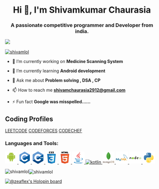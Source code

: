 <h1 align="center">Hi 👋, I'm Shivamkumar Chaurasia</h1>
<h3 align="center">A passionate competitive programmer and Developer from india.</h3>



![](https://komarev.com/ghpvc/?username=shivamlol)

<p align="left"> <a href="https://github.com/ryo-ma/github-profile-trophy"><img src="https://github-profile-trophy.vercel.app/?username=shivamlol" alt="shivamlol" /></a> </p>

- 🔭 I’m currently working on **Medicine Scanning System**

- 🌱 I’m currently learning **Android development**

- 💬 Ask me about **Problem solving , DSA , CP**

- 📫 How to reach me **shivamchaurasia2912@gmail.com**

- ⚡ Fun fact **Google was misspelled......**



<h2>Coding Profiles</h2>

<a href = "https://leetcode.com/shivamchaurasia2912/">LEETCODE</a>
<a href = "https://codeforces.com/profile/-214748364">CODEFORCES</a>
<a href = "https://www.codechef.com/users/zeaflex123">CODECHEF</a>






<h3 align="left">Languages and Tools:</h3>
<p align="left"> <a href="https://developer.android.com" target="_blank" rel="noreferrer"> <img src="https://raw.githubusercontent.com/devicons/devicon/master/icons/android/android-original-wordmark.svg" alt="android" width="40" height="40"/> </a> <a href="https://www.cprogramming.com/" target="_blank" rel="noreferrer"> <img src="https://raw.githubusercontent.com/devicons/devicon/master/icons/c/c-original.svg" alt="c" width="40" height="40"/> </a> <a href="https://www.w3schools.com/cpp/" target="_blank" rel="noreferrer"> <img src="https://raw.githubusercontent.com/devicons/devicon/master/icons/cplusplus/cplusplus-original.svg" alt="cplusplus" width="40" height="40"/> </a> <a href="https://www.w3schools.com/css/" target="_blank" rel="noreferrer"> <img src="https://raw.githubusercontent.com/devicons/devicon/master/icons/css3/css3-original-wordmark.svg" alt="css3" width="40" height="40"/> </a> <a href="https://www.w3.org/html/" target="_blank" rel="noreferrer"> <img src="https://raw.githubusercontent.com/devicons/devicon/master/icons/html5/html5-original-wordmark.svg" alt="html5" width="40" height="40"/> </a> <a href="https://www.java.com" target="_blank" rel="noreferrer"> <img src="https://raw.githubusercontent.com/devicons/devicon/master/icons/java/java-original.svg" alt="java" width="40" height="40"/> </a> <a href="https://kotlinlang.org" target="_blank" rel="noreferrer"> <img src="https://www.vectorlogo.zone/logos/kotlinlang/kotlinlang-icon.svg" alt="kotlin" width="40" height="40"/> </a> <a href="https://www.mongodb.com/" target="_blank" rel="noreferrer"> <img src="https://raw.githubusercontent.com/devicons/devicon/master/icons/mongodb/mongodb-original-wordmark.svg" alt="mongodb" width="40" height="40"/> </a> <a href="https://www.mysql.com/" target="_blank" rel="noreferrer"> <img src="https://raw.githubusercontent.com/devicons/devicon/master/icons/mysql/mysql-original-wordmark.svg" alt="mysql" width="40" height="40"/> </a> <a href="https://nodejs.org" target="_blank" rel="noreferrer"> <img src="https://raw.githubusercontent.com/devicons/devicon/master/icons/nodejs/nodejs-original-wordmark.svg" alt="nodejs" width="40" height="40"/> </a> <a href="https://www.python.org" target="_blank" rel="noreferrer"> <img src="https://raw.githubusercontent.com/devicons/devicon/master/icons/python/python-original.svg" alt="python" width="40" height="40"/> </a> </p>

<p><img align="left" src="https://github-readme-stats.vercel.app/api/top-langs?username=shivamlol&show_icons=true&locale=en&layout=compact" alt="shivamlol" /></p>



<!-- <p>&nbsp;<img align="center" src="https://github-readme-stats.vercel.app/api?username=shivamlol&show_icons=true&locale=en" alt="shivamlol" /></p> -->

<p><img align="center" src="https://github-readme-streak-stats.herokuapp.com/?user=shivamlol&" alt="shivamlol" /></p>




[![@zeaflex's Holopin board](https://holopin.me/zeaflex)](https://holopin.io/@zeaflex)


